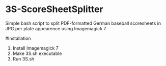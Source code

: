 # 3S-ScoreSheetSplitter
Simple bash script to split PDF-formatted German baseball scoresheets in JPG per plate appearence using Imagemagick 7

#Installation
1. Install Imagemagick 7
2. Make 3S.sh executable
3. Run 3S.sh
